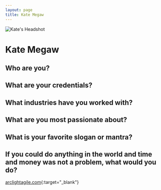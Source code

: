```yaml
---
layout: page
title: Kate Megaw 
---
```


![Kate's Headshot](https://lh3.googleusercontent.com/3ticZG6EDris5OrCldJJSpoZcVGO8gUbWQ6yAo8RA4IGVPStfrYfLRaCVj_tKA8zS7l12BLnbz0cH8HTRAoiPbn_T-SMrdBgPpTazQs6HYwmbl0gwFLHBjZyzAuib80M80VVwMRHB2dWhKBWuH72M7PC8BBvDojF_apjG6b2fCMud9el2npW5zPKVjmIzT27mFdMNij5ozmTo67Bt-xPhWBIf4mgYJc1Qr-si0Y4vw15BQsDrlyTicBmXsekkZZAGoMvzv6W3gucTv2RS1WjXSH3jD0K3gz3tD70zK9Z4Dn5eyX2GD58VCOUuwBiRbL6UuOGhyfHQTzHwo0aKBPpCxih625_k67fIqvh8-BYjC5eMVOAdABdBdHSM7K4sD9clE94rDoUSwg782edKABlMhkgPeUJg6ScZgRTauir42rUuU3AAL6WQjudHxRPTw1dj1l0IhvFR1L3Q7YVoOIG02gNOeRNssrAXd17MCucqK6XsS05Kotz0NGzZzW5tav0PZG_bTOwMflU7TS4gveD4hR69lNUkzcW9kpUpcNCmE-TJmOGfWUe8syHRvXtLONRqAkSq4h7r_VHLDaIGCJrOD5Kvl1bMSOGb-J2caFWVnl80M8kN-OaJQq2EZPc1Dz8CYKsSmA6lPtPodVODI97Wd7lvjcQTmSc94Xp8WomQSBGOnv2AaWkK4jd0ya64XJe7o2Ri0W2oz9TkPIkr4ZzkX-VZBTyDiICTiOu2y6Doid7RKIw09Vgd_Nq8_n-X1cl42lOd8ilmYW306wpzVjrwkJWeZKhAyxF=w548-h820-no?authuser=1)

# Kate Megaw 

## Who are you? 
## What are your credentials? 
## What industries have you worked with? 
## What are you most passionate about? 
## What is your favorite slogan or mantra? 
## If you could do anything in the world and time and money was not a problem, what would you do? 

[arclightagile.com](https://arclightagile.com){:target="_blank"}